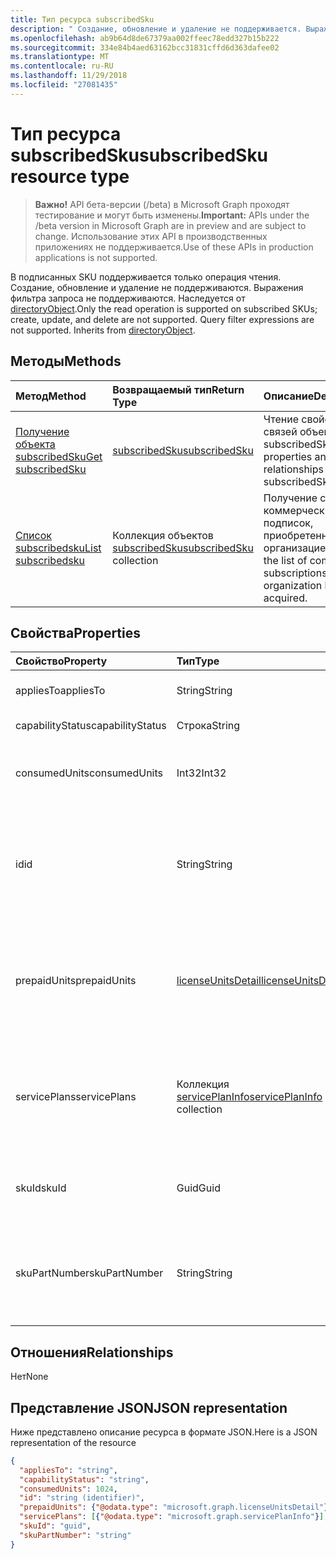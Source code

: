 ```yaml
---
title: Тип ресурса subscribedSku
description: " Создание, обновление и удаление не поддерживается. Выражения фильтра запроса не поддерживается. Наследуется от directoryObject."
ms.openlocfilehash: ab9b64d8de67379aa002ffeec78edd327b15b222
ms.sourcegitcommit: 334e84b4aed63162bcc31831cffd6d363dafee02
ms.translationtype: MT
ms.contentlocale: ru-RU
ms.lasthandoff: 11/29/2018
ms.locfileid: "27081435"
---
```

# <a name="subscribedsku-resource-type"></a><span data-ttu-id="7b548-105">Тип ресурса subscribedSku</span><span class="sxs-lookup"><span data-stu-id="7b548-105">subscribedSku resource type</span></span>

> <span data-ttu-id="7b548-106">**Важно!** API бета-версии (/beta) в Microsoft Graph проходят тестирование и могут быть изменены.</span><span class="sxs-lookup"><span data-stu-id="7b548-106">**Important:** APIs under the /beta version in Microsoft Graph are in preview and are subject to change.</span></span> <span data-ttu-id="7b548-107">Использование этих API в производственных приложениях не поддерживается.</span><span class="sxs-lookup"><span data-stu-id="7b548-107">Use of these APIs in production applications is not supported.</span></span>

<span data-ttu-id="7b548-p103">В подписанных SKU поддерживается только операция чтения. Создание, обновление и удаление не поддерживаются. Выражения фильтра запроса не поддерживаются. Наследуется от [directoryObject](directoryobject.md).</span><span class="sxs-lookup"><span data-stu-id="7b548-p103">Only the read operation is supported on subscribed SKUs; create, update, and delete are not supported. Query filter expressions are not supported. Inherits from [directoryObject](directoryobject.md).</span></span>


## <a name="methods"></a><span data-ttu-id="7b548-111">Методы</span><span class="sxs-lookup"><span data-stu-id="7b548-111">Methods</span></span>
| <span data-ttu-id="7b548-112">Метод</span><span class="sxs-lookup"><span data-stu-id="7b548-112">Method</span></span>           | <span data-ttu-id="7b548-113">Возвращаемый тип</span><span class="sxs-lookup"><span data-stu-id="7b548-113">Return Type</span></span>    |<span data-ttu-id="7b548-114">Описание</span><span class="sxs-lookup"><span data-stu-id="7b548-114">Description</span></span>|
|:---------------|:--------|:----------|
|[<span data-ttu-id="7b548-115">Получение объекта subscribedSku</span><span class="sxs-lookup"><span data-stu-id="7b548-115">Get subscribedSku</span></span>](../api/subscribedsku-get.md) | [<span data-ttu-id="7b548-116">subscribedSku</span><span class="sxs-lookup"><span data-stu-id="7b548-116">subscribedSku</span></span>](subscribedsku.md) |<span data-ttu-id="7b548-117">Чтение свойств и связей объекта subscribedSku.</span><span class="sxs-lookup"><span data-stu-id="7b548-117">Read properties and relationships of subscribedSku object.</span></span>|
|[<span data-ttu-id="7b548-118">Список subscribedsku</span><span class="sxs-lookup"><span data-stu-id="7b548-118">List subscribedsku</span></span>](../api/subscribedsku-list.md) | <span data-ttu-id="7b548-119">Коллекция объектов [subscribedSku](subscribedsku.md)</span><span class="sxs-lookup"><span data-stu-id="7b548-119">[subscribedSku](subscribedsku.md) collection</span></span> |<span data-ttu-id="7b548-120">Получение списка коммерческих подписок, приобретенных организацией.</span><span class="sxs-lookup"><span data-stu-id="7b548-120">Retrieve the list of commercial subscriptions that an organization has acquired.</span></span>|

## <a name="properties"></a><span data-ttu-id="7b548-121">Свойства</span><span class="sxs-lookup"><span data-stu-id="7b548-121">Properties</span></span>
| <span data-ttu-id="7b548-122">Свойство</span><span class="sxs-lookup"><span data-stu-id="7b548-122">Property</span></span>     | <span data-ttu-id="7b548-123">Тип</span><span class="sxs-lookup"><span data-stu-id="7b548-123">Type</span></span>   |<span data-ttu-id="7b548-124">Описание</span><span class="sxs-lookup"><span data-stu-id="7b548-124">Description</span></span>|
|:---------------|:--------|:----------|
|<span data-ttu-id="7b548-125">appliesTo</span><span class="sxs-lookup"><span data-stu-id="7b548-125">appliesTo</span></span>|<span data-ttu-id="7b548-126">String</span><span class="sxs-lookup"><span data-stu-id="7b548-126">String</span></span>| <span data-ttu-id="7b548-127">Например, User или Company.</span><span class="sxs-lookup"><span data-stu-id="7b548-127">For example, "User" or "Company".</span></span> |
|<span data-ttu-id="7b548-128">capabilityStatus</span><span class="sxs-lookup"><span data-stu-id="7b548-128">capabilityStatus</span></span>|<span data-ttu-id="7b548-129">Строка</span><span class="sxs-lookup"><span data-stu-id="7b548-129">String</span></span>| <span data-ttu-id="7b548-130">Например, Enabled.</span><span class="sxs-lookup"><span data-stu-id="7b548-130">For example, "Enabled".</span></span> |
|<span data-ttu-id="7b548-131">consumedUnits</span><span class="sxs-lookup"><span data-stu-id="7b548-131">consumedUnits</span></span>|<span data-ttu-id="7b548-132">Int32</span><span class="sxs-lookup"><span data-stu-id="7b548-132">Int32</span></span>| <span data-ttu-id="7b548-133">Количество лицензий, которые были назначены.</span><span class="sxs-lookup"><span data-stu-id="7b548-133">The number of licenses that have been assigned.</span></span> |
|<span data-ttu-id="7b548-134">id</span><span class="sxs-lookup"><span data-stu-id="7b548-134">id</span></span>|<span data-ttu-id="7b548-135">String</span><span class="sxs-lookup"><span data-stu-id="7b548-135">String</span></span>| <span data-ttu-id="7b548-p104">Уникальный идентификатор объекта sku, подписка на который выполнена. Ключ, значение NULL не допускается.</span><span class="sxs-lookup"><span data-stu-id="7b548-p104">The unique identifier for the subscribed sku object. Key, not nullable.</span></span> |
|<span data-ttu-id="7b548-138">prepaidUnits</span><span class="sxs-lookup"><span data-stu-id="7b548-138">prepaidUnits</span></span>|[<span data-ttu-id="7b548-139">licenseUnitsDetail</span><span class="sxs-lookup"><span data-stu-id="7b548-139">licenseUnitsDetail</span></span>](licenseunitsdetail.md)| <span data-ttu-id="7b548-140">Сведения о количестве и состоянии предварительно оплаченных лицензий.</span><span class="sxs-lookup"><span data-stu-id="7b548-140">Information about the number and status of prepaid licenses.</span></span> |
|<span data-ttu-id="7b548-141">servicePlans</span><span class="sxs-lookup"><span data-stu-id="7b548-141">servicePlans</span></span>|<span data-ttu-id="7b548-142">Коллекция [servicePlanInfo](serviceplaninfo.md)</span><span class="sxs-lookup"><span data-stu-id="7b548-142">[servicePlanInfo](serviceplaninfo.md) collection</span></span>| <span data-ttu-id="7b548-p105">Сведения о планах обслуживания, доступных в отношении SKU. Значение NULL не допускается</span><span class="sxs-lookup"><span data-stu-id="7b548-p105">Information about the service plans that are available with the SKU. Not nullable</span></span> |
|<span data-ttu-id="7b548-145">skuId</span><span class="sxs-lookup"><span data-stu-id="7b548-145">skuId</span></span>|<span data-ttu-id="7b548-146">Guid</span><span class="sxs-lookup"><span data-stu-id="7b548-146">Guid</span></span>| <span data-ttu-id="7b548-147">Уникальный идентификатор (GUID) для SKU службы.</span><span class="sxs-lookup"><span data-stu-id="7b548-147">The unique identifier (GUID) for the service SKU.</span></span> |
|<span data-ttu-id="7b548-148">skuPartNumber</span><span class="sxs-lookup"><span data-stu-id="7b548-148">skuPartNumber</span></span>|<span data-ttu-id="7b548-149">String</span><span class="sxs-lookup"><span data-stu-id="7b548-149">String</span></span>| <span data-ttu-id="7b548-150">Артикул SKU, например: AAD_PREMIUM или RMSBASIC.</span><span class="sxs-lookup"><span data-stu-id="7b548-150">The SKU part number; for example: "AAD_PREMIUM" or "RMSBASIC".</span></span> |

## <a name="relationships"></a><span data-ttu-id="7b548-151">Отношения</span><span class="sxs-lookup"><span data-stu-id="7b548-151">Relationships</span></span>
<span data-ttu-id="7b548-152">Нет</span><span class="sxs-lookup"><span data-stu-id="7b548-152">None</span></span>

## <a name="json-representation"></a><span data-ttu-id="7b548-153">Представление JSON</span><span class="sxs-lookup"><span data-stu-id="7b548-153">JSON representation</span></span>

<span data-ttu-id="7b548-154">Ниже представлено описание ресурса в формате JSON.</span><span class="sxs-lookup"><span data-stu-id="7b548-154">Here is a JSON representation of the resource</span></span>

<!-- {
  "blockType": "resource",
  "optionalProperties": [

  ],
  "keyProperty": "id",
  "@odata.type": "microsoft.graph.subscribedSku"
}-->

```json
{
  "appliesTo": "string",
  "capabilityStatus": "string",
  "consumedUnits": 1024,
  "id": "string (identifier)",
  "prepaidUnits": {"@odata.type": "microsoft.graph.licenseUnitsDetail"},
  "servicePlans": [{"@odata.type": "microsoft.graph.servicePlanInfo"}],
  "skuId": "guid",
  "skuPartNumber": "string"
}

```
<!-- uuid: 8fcb5dbc-d5aa-4681-8e31-b001d5168d79
2015-10-25 14:57:30 UTC -->
<!-- {
  "type": "#page.annotation",
  "description": "subscribedSku resource",
  "keywords": "",
  "section": "documentation",
  "tocPath": ""
}-->
